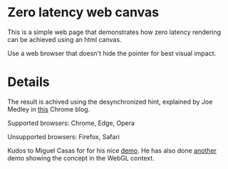 # Zero latency web canvas

This is a simple web page that demonstrates how zero latency rendering can be achieved using an html canvas.

Use a web browser that doesn't hide the pointer for best visual impact.

# Details

The result is achived using the desynchronized hint, explained by Joe Medley in [this](https://developer.chrome.com/blog/desynchronized/) Chrome blog.

Supported browsers: Chrome, Edge, Opera

Unsupported browsers: Firefox, Safari

Kudos to Miguel Casas for for his nice [demo](https://codepen.io/miguelao/pen/ZjJNNw). He has also done [another](https://codepen.io/miguelao/pen/WKZaqd) demo showing the concept in the WebGL context.
